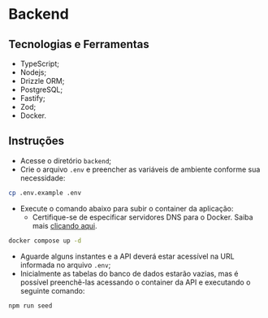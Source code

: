 # Backend

## Tecnologias e Ferramentas

- TypeScript;
- Nodejs;
- Drizzle ORM;
- PostgreSQL;
- Fastify;
- Zod;
- Docker.

## Instruções

- Acesse o diretório `backend`;
- Crie o arquivo `.env` e preencher as variáveis de ambiente conforme sua necessidade:

```bash
cp .env.example .env
```

- Execute o comando abaixo para subir o container da aplicação:
  - Certifique-se de especificar servidores DNS para o Docker. Saiba mais [clicando aqui](https://docs.docker.com/config/daemon/troubleshoot/#specify-dns-servers-for-docker).

```bash
docker compose up -d
```

- Aguarde alguns instantes e a API deverá estar acessível na URL informada no arquivo `.env`;
- Inicialmente as tabelas do banco de dados estarão vazias, mas é possível preenchê-las acessando o container da API e executando o seguinte comando:

```bash
npm run seed
```

